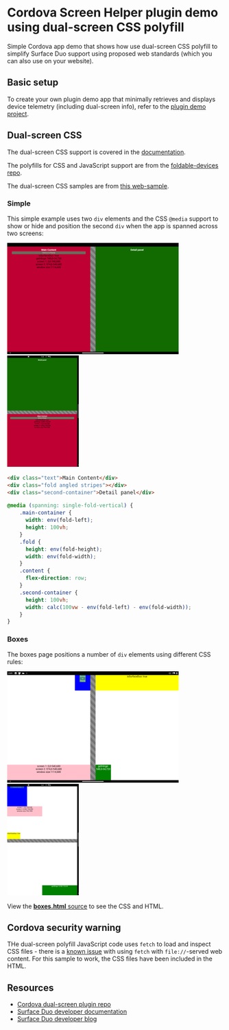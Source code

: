 # Cordova Screen Helper plugin demo using dual-screen CSS polyfill

Simple Cordova app demo that shows how use dual-screen CSS polyfill to simplify Surface Duo support using proposed web standards (which you can also use on your website).

## Basic setup

To create your own plugin demo app that minimally retrieves and displays device telemetry (including dual-screen info), refer to the [plugin demo project](../plugin-demo/).

## Dual-screen CSS

The dual-screen CSS support is covered in the [documentation](https://docs.microsoft.com/dual-screen/web/css-media-spanning).

The polyfills for CSS and JavaScript support are from the [foldable-devices repo](https://github.com/foldable-devices/).

The dual-screen CSS samples are from [this web-sample](https://github.com/conceptdev/web-samples/tree/master/dual-screen-css).

### Simple

This simple example uses two `div` elements and the CSS `@media` support to show or hide and position the second `div` when the app is spanned across two screens:

![Cordova demo app on Surface Duo dual-portrait](../Screenshots/css-demo-simple-wide.png) ![Cordova demo app on Surface Duo dual-landscape](../Screenshots/css-demo-simple-tall.png)

```html
<div class="text">Main Content</div>
<div class="fold angled stripes"></div>
<div class="second-container">Detail panel</div>
```

```css
@media (spanning: single-fold-vertical) {
    .main-container {
      width: env(fold-left);
      height: 100vh;
    }
    .fold {
      height: env(fold-height);
      width: env(fold-width);
    }
    .content {
      flex-direction: row;
    }
    .second-container {
      height: 100vh;
      width: calc(100vw - env(fold-left) - env(fold-width));
    }
}
```

### Boxes

The boxes page positions a number of `div` elements using different CSS rules:

![Cordova demo app on Surface Duo dual-portrait](../Screenshots/css-demo-boxes-wide.png) ![Cordova demo app on Surface Duo dual-landscape](../Screenshots/css-demo-boxes-tall.png)

View the [**boxes.html** source](www/boxes.html) to see the CSS and HTML.

## Cordova security warning

THe dual-screen polyfill JavaScript code uses `fetch` to load and inspect CSS files - there is a [known issue](https://github.com/apache/cordova-android/issues/1004) with using `fetch` with `file://`-served web content. For this sample to work, the CSS files have been included in the HTML.

## Resources

- [Cordova dual-screen plugin repo](https://github.com/conceptdev/cordova-dualscreeninfo-plugin)
- [Surface Duo developer documentation](https://docs.microsoft.com/dual-screen/)
- [Surface Duo developer blog](https://devblogs.microsoft.com/surface-duo/)

